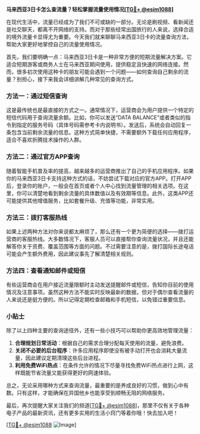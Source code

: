 **马来西亚3日卡怎么查流量？轻松掌握流量使用情况[[TG💪+ @esim1088](https://t.me/s/esim1088)]**

在现代生活中，流量已经成为了我们不可或缺的一部分。无论是刷视频、看新闻还是社交聊天，都离不开网络的支持。而对于那些经常出国旅行的人来说，选择合适的境外流量卡显得尤为重要。今天我们就来聊聊马来西亚3日卡的流量查询方法，帮助大家更好地掌控自己的流量使用情况。

首先，我们要明确一点：马来西亚3日卡是一种非常方便的短期流量解决方案。它适合短期游客或商务人士在马来西亚期间使用，提供稳定且快速的网络连接。然而，很多初次使用这种卡的朋友可能会遇到一个问题——如何查询自己剩余的流量？别担心，接下来我会详细讲解几种常见的查询方式。

### 方法一：通过短信查询

这是最传统也是最直接的方式之一。通常情况下，运营商会为用户提供一个特定的短信代码用于查询流量余额。比如，你可以发送“DATA BALANCE”或者类似的指令到指定的服务号码（具体号码需参考卡内说明书）。发送后，系统会自动回复一条包含当前剩余流量的信息。这种方式简单快捷，不需要额外下载任何应用程序，适合不喜欢折腾技术操作的人群。

### 方法二：通过官方APP查询

随着智能手机普及率的提高，越来越多的运营商推出了自己的手机应用程序。如果你的马来西亚3日卡支持这种方式的话，不妨尝试下载对应的官方APP。打开APP后，登录你的账户，一般会在首页或者个人中心找到流量管理的相关选项。在这里，你可以清楚地看到剩余流量的具体数值以及有效期等信息。此外，这类APP还可能提供其他增值服务，比如套餐升级、充值等功能，非常实用。

### 方法三：拨打客服热线

如果上述两种方法对你来说都太麻烦了，那么还有一个更为简便的选择——拨打运营商的客服热线。大多数情况下，客服人员可以直接帮你查询流量状况，并且还能解答你关于资费、覆盖范围等方面的问题。不过需要注意的是，拨打国际长途电话可能会产生额外费用，因此建议事先了解清楚相关规则。

### 方法四：查看通知邮件或短信

有些运营商会在用户接近流量限额时主动发送提醒邮件或短信，告知你目前的使用情况及注意事项。虽然这种方法不能实时反映最新的数据，但对于偶尔查看流量的人来说还是挺方便的。所以记得定期检查邮箱和手机短信，以免错过重要信息。

### 小贴士

除了以上四种主要的查询途径外，还有一些小技巧可以帮助你更高效地管理流量：

1. **合理规划日常活动**：根据自己的需求合理分配每天使用的流量，避免浪费。
2. **关闭不必要的后台程序**：许多应用程序即使没有被手动打开也会消耗大量流量，因此建议定期清理这些后台进程。
3. **利用免费WiFi热点**：在条件允许的情况下尽量寻找免费WiFi热点进行上网，这样既能节省流量又能获得更好的网速体验。

总之，无论采用哪种方式来查询流量，最重要的是养成良好的习惯，做到心中有数。只有这样，才能确保在异国他乡也能享受到顺畅无阻的网络服务。

最后，再次提醒大家关注我们的频道[[TG💪+ @esim1088](https://t.me/s/esim1088)]，那里不仅有关于各种电子产品的最新资讯，还有更多实用的生活小窍门等着你哦！快去加入吧！

[[TG💪+ @esim1088](https://t.me/s/esim1088) ![Image](https://i.postimg.cc/4NQfJmqS/Snipaste-2025-05-13-00-14-12.png)]